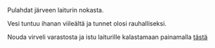Pulahdat järveen laiturin nokasta.

Vesi tuntuu ihanan viileältä ja tunnet olosi rauhalliseksi.

Nouda virveli varastosta ja istu laiturille kalastamaan painamalla [tästä](../kalastus/kalastus.md)